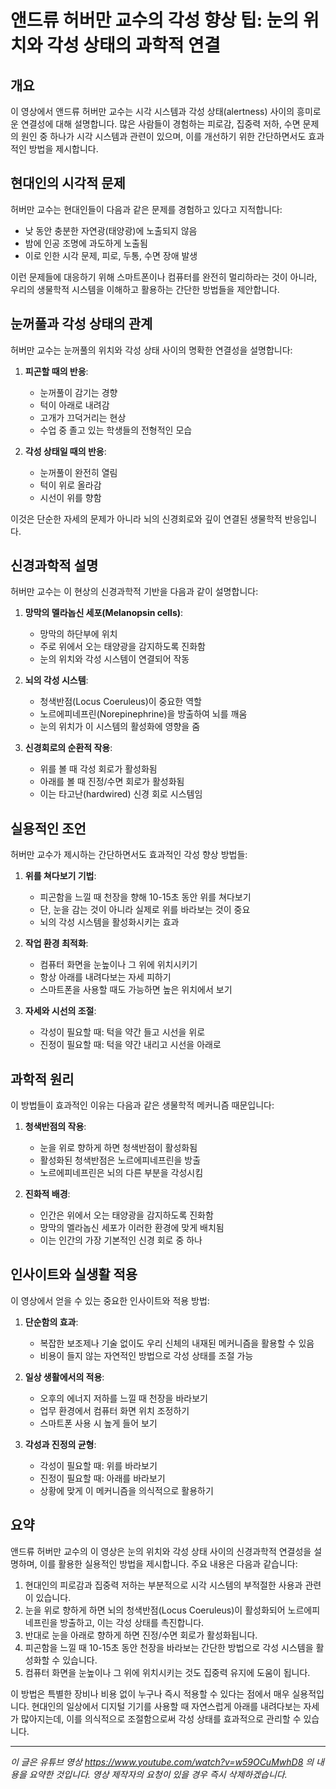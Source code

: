 # 앤드류 허버만 교수의 각성 향상 팁: 눈의 위치와 각성 상태의 과학적 연결

## 개요

이 영상에서 앤드류 허버만 교수는 시각 시스템과 각성 상태(alertness) 사이의 흥미로운 연결성에 대해 설명합니다. 많은 사람들이 경험하는 피로감, 집중력 저하, 수면 문제의 원인 중 하나가 시각 시스템과 관련이 있으며, 이를 개선하기 위한 간단하면서도 효과적인 방법을 제시합니다.

## 현대인의 시각적 문제

허버만 교수는 현대인들이 다음과 같은 문제를 경험하고 있다고 지적합니다:

- 낮 동안 충분한 자연광(태양광)에 노출되지 않음
- 밤에 인공 조명에 과도하게 노출됨
- 이로 인한 시각 문제, 피로, 두통, 수면 장애 발생

이런 문제들에 대응하기 위해 스마트폰이나 컴퓨터를 완전히 멀리하라는 것이 아니라, 우리의 생물학적 시스템을 이해하고 활용하는 간단한 방법들을 제안합니다.

## 눈꺼풀과 각성 상태의 관계

허버만 교수는 눈꺼풀의 위치와 각성 상태 사이의 명확한 연결성을 설명합니다:

1. **피곤할 때의 반응**:

   - 눈꺼풀이 감기는 경향
   - 턱이 아래로 내려감
   - 고개가 끄덕거리는 현상
   - 수업 중 졸고 있는 학생들의 전형적인 모습

2. **각성 상태일 때의 반응**:
   - 눈꺼풀이 완전히 열림
   - 턱이 위로 올라감
   - 시선이 위를 향함

이것은 단순한 자세의 문제가 아니라 뇌의 신경회로와 깊이 연결된 생물학적 반응입니다.

## 신경과학적 설명

허버만 교수는 이 현상의 신경과학적 기반을 다음과 같이 설명합니다:

1. **망막의 멜라놉신 세포(Melanopsin cells)**:

   - 망막의 하단부에 위치
   - 주로 위에서 오는 태양광을 감지하도록 진화함
   - 눈의 위치와 각성 시스템이 연결되어 작동

2. **뇌의 각성 시스템**:

   - 청색반점(Locus Coeruleus)이 중요한 역할
   - 노르에피네프린(Norepinephrine)을 방출하여 뇌를 깨움
   - 눈의 위치가 이 시스템의 활성화에 영향을 줌

3. **신경회로의 순환적 작용**:
   - 위를 볼 때 각성 회로가 활성화됨
   - 아래를 볼 때 진정/수면 회로가 활성화됨
   - 이는 타고난(hardwired) 신경 회로 시스템임

## 실용적인 조언

허버만 교수가 제시하는 간단하면서도 효과적인 각성 향상 방법들:

1. **위를 쳐다보기 기법**:

   - 피곤함을 느낄 때 천장을 향해 10-15초 동안 위를 쳐다보기
   - 단, 눈을 감는 것이 아니라 실제로 위를 바라보는 것이 중요
   - 뇌의 각성 시스템을 활성화시키는 효과

2. **작업 환경 최적화**:

   - 컴퓨터 화면을 눈높이나 그 위에 위치시키기
   - 항상 아래를 내려다보는 자세 피하기
   - 스마트폰을 사용할 때도 가능하면 높은 위치에서 보기

3. **자세와 시선의 조절**:
   - 각성이 필요할 때: 턱을 약간 들고 시선을 위로
   - 진정이 필요할 때: 턱을 약간 내리고 시선을 아래로

## 과학적 원리

이 방법들이 효과적인 이유는 다음과 같은 생물학적 메커니즘 때문입니다:

1. **청색반점의 작용**:

   - 눈을 위로 향하게 하면 청색반점이 활성화됨
   - 활성화된 청색반점은 노르에피네프린을 방출
   - 노르에피네프린은 뇌의 다른 부분을 각성시킴

2. **진화적 배경**:
   - 인간은 위에서 오는 태양광을 감지하도록 진화함
   - 망막의 멜라놉신 세포가 이러한 환경에 맞게 배치됨
   - 이는 인간의 가장 기본적인 신경 회로 중 하나

## 인사이트와 실생활 적용

이 영상에서 얻을 수 있는 중요한 인사이트와 적용 방법:

1. **단순함의 효과**:

   - 복잡한 보조제나 기술 없이도 우리 신체의 내재된 메커니즘을 활용할 수 있음
   - 비용이 들지 않는 자연적인 방법으로 각성 상태를 조절 가능

2. **일상 생활에서의 적용**:

   - 오후의 에너지 저하를 느낄 때 천장을 바라보기
   - 업무 환경에서 컴퓨터 화면 위치 조정하기
   - 스마트폰 사용 시 높게 들어 보기

3. **각성과 진정의 균형**:
   - 각성이 필요할 때: 위를 바라보기
   - 진정이 필요할 때: 아래를 바라보기
   - 상황에 맞게 이 메커니즘을 의식적으로 활용하기

## 요약

앤드류 허버만 교수의 이 영상은 눈의 위치와 각성 상태 사이의 신경과학적 연결성을 설명하며, 이를 활용한 실용적인 방법을 제시합니다. 주요 내용은 다음과 같습니다:

1. 현대인의 피로감과 집중력 저하는 부분적으로 시각 시스템의 부적절한 사용과 관련이 있습니다.
2. 눈을 위로 향하게 하면 뇌의 청색반점(Locus Coeruleus)이 활성화되어 노르에피네프린을 방출하고, 이는 각성 상태를 촉진합니다.
3. 반대로 눈을 아래로 향하게 하면 진정/수면 회로가 활성화됩니다.
4. 피곤함을 느낄 때 10-15초 동안 천장을 바라보는 간단한 방법으로 각성 시스템을 활성화할 수 있습니다.
5. 컴퓨터 화면을 눈높이나 그 위에 위치시키는 것도 집중력 유지에 도움이 됩니다.

이 방법은 특별한 장비나 비용 없이 누구나 즉시 적용할 수 있다는 점에서 매우 실용적입니다. 현대인의 일상에서 디지털 기기를 사용할 때 자연스럽게 아래를 내려다보는 자세가 많아지는데, 이를 의식적으로 조절함으로써 각성 상태를 효과적으로 관리할 수 있습니다.

---

_이 글은 유튜브 영상 https://www.youtube.com/watch?v=w59OCuMwhD8 의 내용을 요약한 것입니다. 영상 제작자의 요청이 있을 경우 즉시 삭제하겠습니다._

